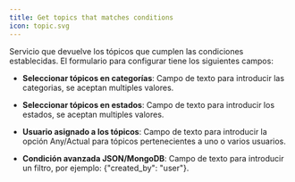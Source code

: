 ```yaml
---
title: Get topics that matches conditions
icon: topic.svg
---
```

Servicio que devuelve los tópicos que cumplen las condiciones establecidas. El formulario para configurar tiene los siguientes campos:

* **Seleccionar tópicos en categorías**: Campo de texto para introducir las categorias, se aceptan multiples valores.

* **Seleccionar tópicos en estados**: Campo de texto para introducir los estados, se aceptan multiples valores.

* **Usuario asignado a los tópicos**: Campo de texto para introducir la opción Any/Actual para tópicos pertenecientes a uno o varios usuarios.

* **Condición avanzada JSON/MongoDB**: Campo de texto para introducir un filtro, por ejemplo: {"created_by": "user"}.